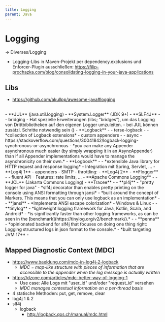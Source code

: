 ```yaml
---
title: Logging
parent: Java
---
```


# Logging
→ Diverses/Logging
- Logging-Libs in Maven-Projekt per dependency.exclusions und Enforcer-Plugin ausschließen: <https://filip-prochazka.com/blog/consolidating-logging-in-your-java-applications>

## Libs
- <https://github.com/akullpp/awesome-java#logging>
<br/>
- **JUL** (java.util.logging)
- **System.Logger** (JDK 9+)
- **SLF4J**
  - <https://www.slf4j.org/>
  - bridging
    - Hat spezielle Erweiterungen (libs; “bridges”), um das Logging von Drittbibliotheken auf den eigenen Logger umzuleiten.
    - bei JUL können zusätzl. Schritte notwendig sein (<https://stackoverflow.com/questions/9117030/jul-to-slf4j-bridge>)
- **Logback**
  - <https://logback.qos.ch/index.html>
  - terse-logback
    - <https://tersesystems.github.io/terse-logback/>
    - *collection of Logback extensions*
  - custom appenders
    - <https://www.baeldung.com/custom-logback-appender>
  - async
    - https://stackoverflow.com/questions/30041842/logback-logging-synchronous-or-asynchronous
    - *you can make any Appender asynchronous much easier (by simply wrapping it in an AsyncAppender) than if all Appender implementations would have to manage the asynchronicity on their own.*
- **Logbook**
  - <https://github.com/zalando/logbook>
  - *extensible Java library for HTTP request and response logging*
  - Integration mit Spring, Servlet, ...
- **Log4j 1**
  - appenders
    - SMTP
      - throttling: <https://github.com/reaktor/log4j-email-throttle>
- **Log4j 2**
- **Flogger**
  - <https://github.com/google/flogger>
  - fluent API
  - Features: rate limits, ...
- **Apache Commons Logging**
  - <https://commons.apache.org/proper/commons-logging/>
- **JCL** (Jakarta Commons Logging)
- **Tracee**
  - <http://www.tracee.io/>
- **pl4j**
  - "pretty logger for java"
  - *slf4j decorator than enables pretty printing on the console using ANSI formatting through jansi*
  - *built around the concept of Markers. This means that you can only use logback as an implementation*
  - <https://github.com/ludovicianul/pl4j>
- **jansi**
  - *Implements ANSI escape colorization*
  - Windows & Linux
  - <https://github.com/fusesource/jansi>
- **tinylog**
  - *lightweight logging framework for Java, Kotlin, Scala, and Android*
  - *is significantly faster than other logging frameworks, as can be seen in the [benchmark](https://tinylog.org/v2/benchmark/).* 
  - <https://github.com/tinylog-org/tinylog>
- **penna**
  - *opinionated backend for slf4j that focuses on doing one thing right: Logging structured logs in json format to the console.*
  - *built targeting JVM 17+*
  - <https://github.com/hkupty/penna>


## Mapped Diagnostic Context (MDC)
- <https://www.baeldung.com/mdc-in-log4j-2-logback>
  - *MDC = map-like structure with pieces of information that are accessible to the appender when the log message is actually written*
- <https://dzone.com/articles/mdc-better-way-of-logging-1>
  - Use case: Alle Logs mit "user_id" und/oder "request_id" versehen
  - *MDC manages contextual information on a per-thread basis*
- 4 statische Methoden: put, get, remove, clear
- log4j 1 & 2
- slf4j
  - logback
    - <http://logback.qos.ch/manual/mdc.html>
